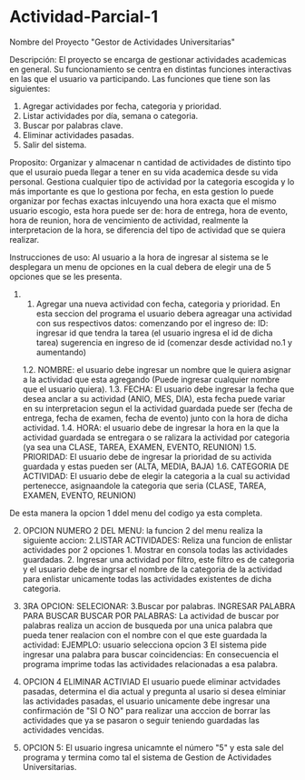 # Actividad-Parcial-1
Nombre del Proyecto "Gestor de Actividades Universitarias"

Descripción:
El proyecto se encarga de gestionar actividades academicas en general.
Su funcionamiento se centra en distintas funciones interactivas en las que el usuario va participando.
Las funciones que tiene son las siguientes: 
1. Agregar actividades por fecha, categoria y prioridad.
2. Listar actividades por día, semana o categoria.
3. Buscar por palabras clave.
4. Eliminar actividades pasadas.
5. Salir del sistema.

Proposito: 
Organizar y almacenar n cantidad de actividades de distinto tipo que el usuraio pueda llegar a tener en su vida academica desde su vida personal.
Gestiona cualquier tipo de actividad por la categoria escogida y lo más importante es que lo gestiona por fecha, en esta gestion lo puede organizar por fechas exactas inlcuyendo una hora exacta que el mismo usuario escogio, esta hora puede ser de: hora de entrega, hora de evento, hora de reunion, hora de vencimiento de actividad, realmente la interpretacion de la hora, se diferencia del tipo de actividad que se quiera realizar.

Instrucciones de uso:
Al usuario a la hora de ingresar al sistema se le desplegara un menu de opciones en la cual debera de elegir una de 5 opciones que se les presenta.

1. 1. Agregar una nueva actividad con fecha, categoria y prioridad.
   En esta seccion del programa el usuario debera agreagar una actividad con sus respectivos datos:
   comenzando por el ingreso de:
   ID: ingresar id que tendra la tarea (el usuario ingresa el id de dicha tarea)
   sugerencia en ingreso de id (comenzar desde actividad no.1 y aumentando)

   1.2. NOMBRE: el usuario debe ingresar un nombre que le quiera asignar a la actividad que esta agregando (Puede ingresar cualquier          nombre que el usuario quiera).
   1.3. FECHA: El usuario debe ingresar la fecha que desea anclar a su actividad (ANIO, MES, DIA), esta fecha puede variar en su                  interpretacion segun el la actividad guardada  puede ser (fecha de entrega, fecha de examen, fecha de evento) junto con la hora de         dicha actividad.
   1.4. HORA: el usuario debe de ingresar la hora en la que la actividad guardada se entregara o se ralizara la actividad por categoria       (ya sea una CLASE, TAREA, EXAMEN, EVENTO, REUNION)
   1.5. PRIORIDAD: El usuario debe de ingresar la prioridad de su activida guardada  y estas pueden ser (ALTA, MEDIA, BAJA)
   1.6. CATEGORIA DE ACTIVIDAD: El usuario debe de elegir la categoria a la cual su actividad pertenecce, asignaandole la categoria que seria (CLASE, TAREA, EXAMEN, EVENTO, REUNION)

De esta manera la opcion 1 ddel menu del codigo ya esta completa.

2. OPCION NUMERO 2 DEL MENU:
   la funcion 2 del menu realiza la siguiente accion:
   2.LISTAR ACTIVIDADES:
   Reliza una funcion de enlistar actividades por 2 opciones 1. Mostrar en consola todas las actividades guardadas.
   2. Ingresar una actividad por filtro, este filtro es de categoria y el usuario debe de ingrsar el nombre de la categoria de la actividad para enlistar unicamente todas las actividades existentes de dicha categoria.

4. 3RA OPCION:
   SELECIONAR: 3.Buscar por palabras.
   INGRESAR PALABRA PARA BUSCAR
   BUSCAR POR PALABRAS: La actividad de buscar por palabras realiza un accion de busqueda por una unica palabra que pueda tener realacion     con el nombre con el que este guardada la actividad: 
   EJEMPLO: usuario selecciona opcion 3
   El sistema pide ingresar una palabra para buscar coincidencias:
   En consecuencia el programa imprime todas las actividades relacionadas a esa palabra.

5. OPCION 4
   ELIMINAR ACTIVIAD
   El usuario puede eliminar actvidades pasadas, determina el dia actual y pregunta al usario si desea elminiar las actividades pasadas,      el usuario unicamente debe ingresar una confirmación de "SI O NO" para realizar una acccion de borrar las actividades que ya se            pasaron o seguir teniendo guardadas las actividades vencidas.

6. OPCION 5:
   El usuario ingresa unicamnte el número "5" y esta sale del programa y termina como tal el sistema de Gestion de Actividades Universitarias.




